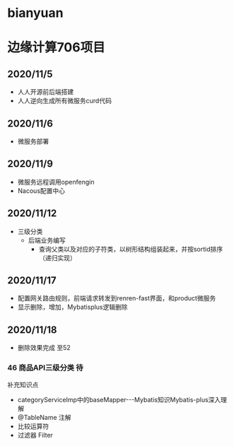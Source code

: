 # bianyuan
# 边缘计算706项目
## 2020/11/5
* 人人开源前后端搭建
* 人人逆向生成所有微服务curd代码
## 2020/11/6
* 微服务部署
## 2020/11/9
* 微服务远程调用openfengin
* Nacous配置中心

## 2020/11/12
* 三级分类
	*  后端业务编写
		*  查询父类以及对应的子符类，以树形结构组装起来，并按sortid排序（递归实现）

## 2020/11/17
* 配置网关路由规则，前端请求转发到renren-fast界面，和product微服务
* 显示删除，增加，Mybatisplus逻辑删除 

## 2020/11/18
* 删除效果完成
至52
 
### 46 商品API三级分类 待

补充知识点
* categoryServiceImp中的baseMapper---Mybatis知识Mybatis-plus深入理解
* @TableName 注解
* 比较运算符
* 过滤器 Filter